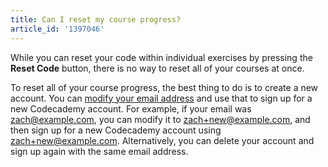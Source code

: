 ```yaml
---
title: Can I reset my course progress?
article_id: '1397046'
---
```

While you can reset your code within individual exercises by pressing the **Reset Code** button, there is no way to reset all of your courses at once.

To reset all of your course progress, the best thing to do is to create a new account. You can [modify your email address](http://gmailblog.blogspot.com/2008/03/2-hidden-ways-to-get-more-from-your.html) and use that to sign up for a new Codecademy account. For example, if your email was zach@example.com, you can modify it to zach+new@example.com, and then sign up for a new Codecademy account using zach+new@example.com. Alternatively, you can delete your account and sign up again with the same email address.